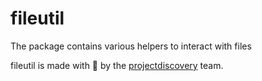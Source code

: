 # fileutil
The package contains various helpers to interact with files

fileutil is made with 🖤 by the [projectdiscovery](https://projectdiscovery.io) team.
